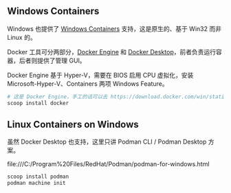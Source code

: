 
## Windows Containers

Windows 也提供了 [Windows Containers](https://learn.microsoft.com/zh-cn/virtualization/windowscontainers/) 支持，这是原生的、基于 Win32 而非 Linux 的。

Docker 工具可分两部分，[Docker Engine](https://docs.docker.com/engine/install/binaries/#install-server-and-client-binaries-on-windows) 和 [Docker Desktop](https://docs.docker.com/desktop/install/windows-install/)，前者负责运行容器，后者则提供了管理 GUI。

Docker Engine 基于 Hyper-V，需要在 BIOS 启用 CPU 虚拟化，安装 Microsoft-Hyper-V、Containers 两项 Windows Feature。

```ps1
# 这是 Docker Engine，手工的话可以去 https://download.docker.com/win/static/stable/x86_64 选择下载
scoop install docker
```

## Linux Containers on Windows

虽然 Docker Desktop 也支持，这里只讲 Podman CLI / Podman Desktop 方案。

file:///C:/Program%20Files/RedHat/Podman/podman-for-windows.html

```ps1
scoop install podman
podman machine init
```
